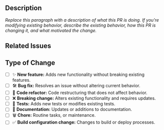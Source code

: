 <!-- 
Thank you for contributing. Provide a description of your changes below and a general summary in the title.
Consider reading the Contributor Guide: https://github.com/singerdmx/flutter-quill/blob/master/CONTRIBUTING.md.
-->

## Description

*Replace this paragraph with a description of what this PR is doing. If you're modifying existing behavior, describe the existing behavior, how this PR is changing it, and what motivated the change.*

## Related Issues

<!--
Replace this paragraph with a list of issues related to this PR from the [issue database](https://github.com/singerdmx/flutter-quill/issues). Indicate, which of these issues are resolved or fixed by this PR.
-->

<!-- *e.g.*
- *Fix #123*
- *Related #456*
-->

## Type of Change

<!---
Check the boxes that apply with x and leave the others empty. For example:
- [ ] ✨ **New feature:** Adds new functionality without breaking existing features.
- [x] 🛠️ **Bug fix:** Resolves an issue without changing current behavior.
-->

- [ ] ✨ **New feature:** Adds new functionality without breaking existing features.
- [ ] 🛠️ **Bug fix:** Resolves an issue without altering current behavior.
- [ ] 🧹 **Code refactor:** Code restructuring that does not affect behavior.
- [ ] ❌ **Breaking change:** Alters existing functionality and requires updates.
- [ ] 🧪 **Tests:** Adds new tests or modifies existing tests.
- [ ] 📝 **Documentation:** Updates or additions to documentation.
- [ ] 🗑️ **Chore:** Routine tasks, or maintenance.
- [ ] ✅ **Build configuration change:** Changes to build or deploy processes.
